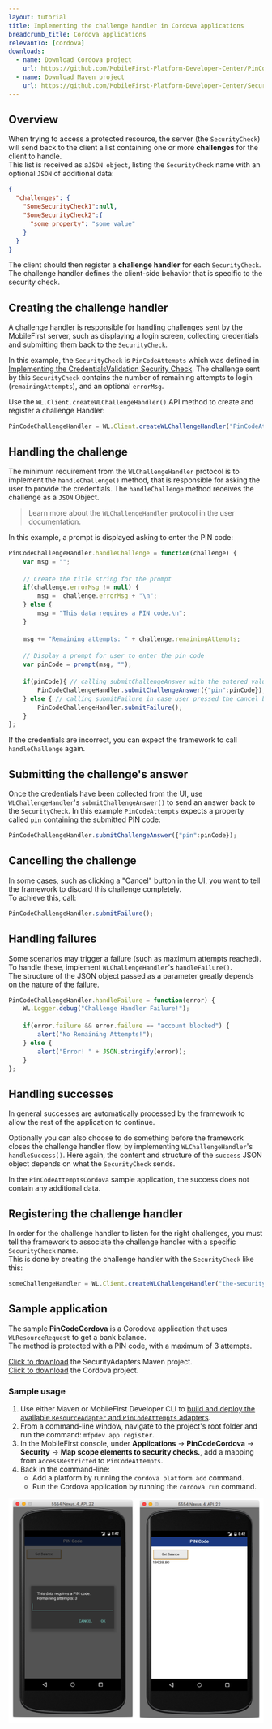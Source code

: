 ```yaml
---
layout: tutorial
title: Implementing the challenge handler in Cordova applications
breadcrumb_title: Cordova applications
relevantTo: [cordova]
downloads:
  - name: Download Cordova project
    url: https://github.com/MobileFirst-Platform-Developer-Center/PinCodeCordova/tree/release80
  - name: Download Maven project
    url: https://github.com/MobileFirst-Platform-Developer-Center/SecurityAdapters/tree/release80
---
```

## Overview
When trying to access a protected resource, the server (the `SecurityCheck`) will send back to the client a list containing one or more **challenges** for the client to handle.  
This list is received as a`JSON object`, listing the `SecurityCheck` name with an optional `JSON` of additional data:

```json
{
  "challenges": {
    "SomeSecurityCheck1":null,
    "SomeSecurityCheck2":{
      "some property": "some value"
    }
  }
}
```

The client should then register a **challenge handler** for each `SecurityCheck`.  
The challenge handler defines the client-side behavior that is specific to the security check.

## Creating the challenge handler
A challenge handler is responsible for handling challenges sent by the MobileFirst server, such as displaying a login screen, collecting credentials and submitting them back to the `SecurityCheck`.

In this example, the `SecurityCheck` is `PinCodeAttempts` which was defined in [Implementing the CredentialsValidation Security Check](../security-check). The challenge sent by this `SecurityCheck` contains the number of remaining attempts to login (`remainingAttempts`), and an optional `errorMsg`.


Use the `WL.Client.createWLChallengeHandler()` API method to create and register a challenge Handler:

```javascript
PinCodeChallengeHandler = WL.Client.createWLChallengeHandler("PinCodeAttempts");
```

## Handling the challenge
The minimum requirement from the `WLChallengeHandler` protocol is to implement the `handleChallenge()` method, that is responsible for asking the user to provide the credentials. The `handleChallenge` method receives the challenge as a `JSON` Object.

> Learn more about the `WLChallengeHandler` protocol in the user documentation.

In this example, a prompt is displayed asking to enter the PIN code:

```javascript
PinCodeChallengeHandler.handleChallenge = function(challenge) {
    var msg = "";
    
    // Create the title string for the prompt
    if(challenge.errorMsg != null) {
        msg =  challenge.errorMsg + "\n";
    } else {
        msg = "This data requires a PIN code.\n";
    }
    
    msg += "Remaining attempts: " + challenge.remainingAttempts;
    
    // Display a prompt for user to enter the pin code     
    var pinCode = prompt(msg, "");
    
    if(pinCode){ // calling submitChallengeAnswer with the entered value
        PinCodeChallengeHandler.submitChallengeAnswer({"pin":pinCode});
    } else { // calling submitFailure in case user pressed the cancel button
        PinCodeChallengeHandler.submitFailure();   
    }                            
};
```

If the credentials are incorrect, you can expect the framework to call `handleChallenge` again.

## Submitting the challenge's answer
Once the credentials have been collected from the UI, use `WLChallengeHandler`'s `submitChallengeAnswer()` to send an answer back to the `SecurityCheck`. In this example `PinCodeAttempts` expects a property called `pin` containing the submitted PIN code:

```javascript
PinCodeChallengeHandler.submitChallengeAnswer({"pin":pinCode});
```

## Cancelling the challenge
In some cases, such as clicking a "Cancel" button in the UI, you want to tell the framework to discard this challenge completely.  
To achieve this, call:

```javascript
PinCodeChallengeHandler.submitFailure();
```

## Handling failures
Some scenarios may trigger a failure (such as maximum attempts reached). To handle these, implement `WLChallengeHandler`'s `handleFailure()`.  
The structure of the JSON object passed as a parameter greatly depends on the nature of the failure.

```javascript
PinCodeChallengeHandler.handleFailure = function(error) {
    WL.Logger.debug("Challenge Handler Failure!");
    
    if(error.failure && error.failure == "account blocked") {
        alert("No Remaining Attempts!");  
    } else {
        alert("Error! " + JSON.stringify(error));
    }
};
```

## Handling successes
In general successes are automatically processed by the framework to allow the rest of the application to continue.

Optionally you can also choose to do something before the framework closes the challenge handler flow, by implementing `WLChallengeHandler`'s `handleSuccess()`. Here again, the content and structure of the `success` JSON object depends on what the `SecurityCheck` sends.

In the `PinCodeAttemptsCordova` sample application, the success does not contain any additional data.

## Registering the challenge handler
In order for the challenge handler to listen for the right challenges, you must tell the framework to associate the challenge handler with a specific `SecurityCheck` name.  
This is done by creating the challenge handler with the `SecurityCheck` like this:

```javascript
someChallengeHandler = WL.Client.createWLChallengeHandler("the-securityCheck-name");
```

## Sample application
The sample **PinCodeCordova** is a Corodova application that uses `WLResourceRequest` to get a bank balance.  
The method is protected with a PIN code, with a maximum of 3 attempts.

[Click to download](https://github.com/MobileFirst-Platform-Developer-Center/SecurityAdapters/tree/release80) the SecurityAdapters Maven project.  
[Click to download](https://github.com/MobileFirst-Platform-Developer-Center/PinCodeCordova/tree/release80) the Cordova project.

### Sample usage
1. Use either Maven or MobileFirst Developer CLI to [build and deploy the available `ResourceAdapter` and `PinCodeAttempts` adapters](../../creating-adapters/).
2. From a command-line window, navigate to the project's root folder and run the command: `mfpdev app register`.
3. In the MobileFirst console, under **Applications** → **PinCodeCordova** → **Security** → **Map scope elements to security checks.**, add a mapping from `accessRestricted` to `PinCodeAttempts`.
4. Back in the command-line:
    - Add a platform by running the `cordova platform add` command.
    - Run the Cordova application by running the `cordova run` command.

![Sample application](sample-application.png)